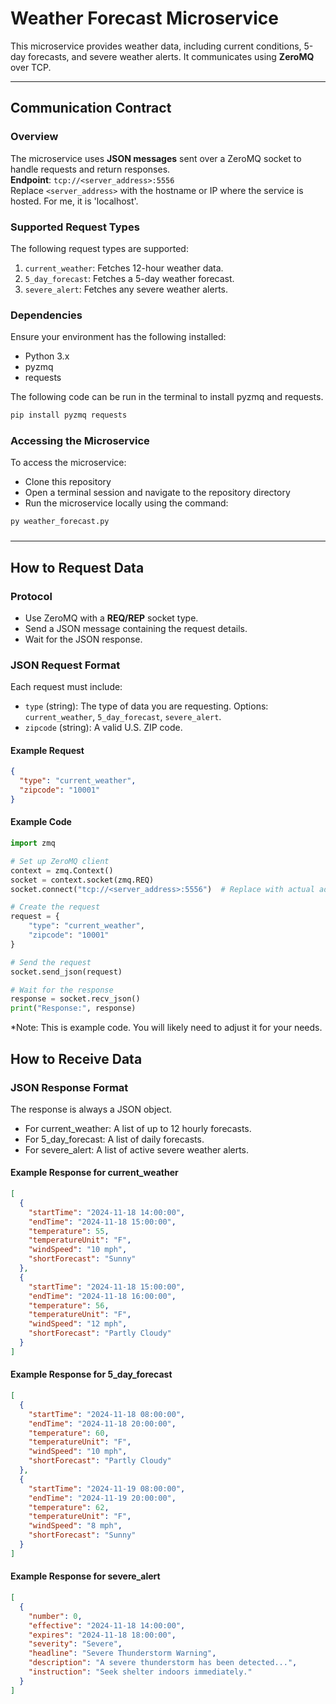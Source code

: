 # Weather Forecast Microservice

This microservice provides weather data, including current conditions, 5-day forecasts, and severe weather alerts. It communicates using **ZeroMQ** over TCP.  

---

## Communication Contract

### Overview
The microservice uses **JSON messages** sent over a ZeroMQ socket to handle requests and return responses.  
**Endpoint**: `tcp://<server_address>:5556`  
Replace `<server_address>` with the hostname or IP where the service is hosted. For me, it is 'localhost'.

### Supported Request Types
The following request types are supported:
1. `current_weather`: Fetches 12-hour weather data.
2. `5_day_forecast`: Fetches a 5-day weather forecast.
3. `severe_alert`: Fetches any severe weather alerts.

### Dependencies
Ensure your environment has the following installed:
- Python 3.x
- pyzmq
- requests

The following code can be run in the terminal to install pyzmq and requests.
``` bash
pip install pyzmq requests
```

### Accessing the Microservice
To access the microservice:
- Clone this repository
- Open a terminal session and navigate to the repository directory
- Run the microservice locally using the command:
  
```bash
py weather_forecast.py
```

###
---

## How to Request Data

### Protocol
- Use ZeroMQ with a **REQ/REP** socket type.
- Send a JSON message containing the request details.
- Wait for the JSON response.

### JSON Request Format
Each request must include:
- `type` (string): The type of data you are requesting. Options: `current_weather`, `5_day_forecast`, `severe_alert`.
- `zipcode` (string): A valid U.S. ZIP code.

#### Example Request
```json
{
  "type": "current_weather",
  "zipcode": "10001"
}
```

#### Example Code
```python
import zmq

# Set up ZeroMQ client
context = zmq.Context()
socket = context.socket(zmq.REQ)
socket.connect("tcp://<server_address>:5556")  # Replace with actual address

# Create the request
request = {
    "type": "current_weather",
    "zipcode": "10001"
}

# Send the request
socket.send_json(request)

# Wait for the response
response = socket.recv_json()
print("Response:", response)
```
*Note: This is example code. You will likely need to adjust it for your needs.


## How to Receive Data

### JSON Response Format
The response is always a JSON object.
- For current_weather: A list of up to 12 hourly forecasts.
- For 5_day_forecast: A list of daily forecasts.
- For severe_alert: A list of active severe weather alerts.

#### Example Response for current_weather
``` json
[
  {
    "startTime": "2024-11-18 14:00:00",
    "endTime": "2024-11-18 15:00:00",
    "temperature": 55,
    "temperatureUnit": "F",
    "windSpeed": "10 mph",
    "shortForecast": "Sunny"
  },
  {
    "startTime": "2024-11-18 15:00:00",
    "endTime": "2024-11-18 16:00:00",
    "temperature": 56,
    "temperatureUnit": "F",
    "windSpeed": "12 mph",
    "shortForecast": "Partly Cloudy"
  }
]
```

#### Example Response for 5_day_forecast
``` json
[
  {
    "startTime": "2024-11-18 08:00:00",
    "endTime": "2024-11-18 20:00:00",
    "temperature": 60,
    "temperatureUnit": "F",
    "windSpeed": "10 mph",
    "shortForecast": "Partly Cloudy"
  },
  {
    "startTime": "2024-11-19 08:00:00",
    "endTime": "2024-11-19 20:00:00",
    "temperature": 62,
    "temperatureUnit": "F",
    "windSpeed": "8 mph",
    "shortForecast": "Sunny"
  }
]

```

#### Example Response for severe_alert
``` json
[
  {
    "number": 0,
    "effective": "2024-11-18 14:00:00",
    "expires": "2024-11-18 18:00:00",
    "severity": "Severe",
    "headline": "Severe Thunderstorm Warning",
    "description": "A severe thunderstorm has been detected...",
    "instruction": "Seek shelter indoors immediately."
  }
]

```

